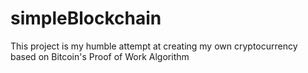 # simpleBlockchain
This project is my humble attempt at creating my own cryptocurrency based on Bitcoin's Proof of Work Algorithm
